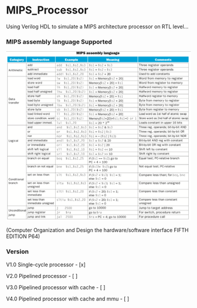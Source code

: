 # MIPS_Processor
Using Verilog HDL to simulate a MIPS architecture processor on RTL level...

### MIPS assembly language Supported

![](img/instructions.png)

(Computer Organization and Design the hardware/software interface FIFTH EDITION P64)

### Version

V1.0 Single-cycle processor - [x]

V2.0 Pipelined processor - [ ]

V3.0 Pipelined processor with cache - [ ]

V4.0 Pipelined processor with cache and mmu - [ ]

